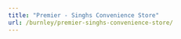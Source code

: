 ```yaml
---
title: "Premier - Singhs Convenience Store"
url: /burnley/premier-singhs-convenience-store/
---
```

